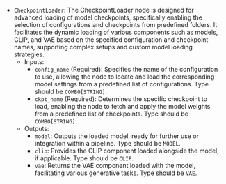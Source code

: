 - `CheckpointLoader`: The CheckpointLoader node is designed for advanced loading of model checkpoints, specifically enabling the selection of configurations and checkpoints from predefined folders. It facilitates the dynamic loading of various components such as models, CLIP, and VAE based on the specified configuration and checkpoint names, supporting complex setups and custom model loading strategies.
    - Inputs:
        - `config_name` (Required): Specifies the name of the configuration to use, allowing the node to locate and load the corresponding model settings from a predefined list of configurations. Type should be `COMBO[STRING]`.
        - `ckpt_name` (Required): Determines the specific checkpoint to load, enabling the node to fetch and apply the model weights from a predefined list of checkpoints. Type should be `COMBO[STRING]`.
    - Outputs:
        - `model`: Outputs the loaded model, ready for further use or integration within a pipeline. Type should be `MODEL`.
        - `clip`: Provides the CLIP component loaded alongside the model, if applicable. Type should be `CLIP`.
        - `vae`: Returns the VAE component loaded with the model, facilitating various generative tasks. Type should be `VAE`.
